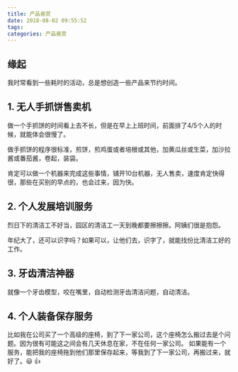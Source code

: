 ```yaml
---
title: 产品悬赏
date: 2018-08-02 09:55:52
tags:
categories: 产品悬赏
---
```


## 缘起
我时常看到一些耗时的活动，总是想创造一些产品来节约时间。

## 1. 无人手抓饼售卖机
做一个手抓饼的时间看上去不长，但是在早上上班时间，前面排了4/5个人的时候，就能体会很慢了。

做手抓饼的程序很标准，煎饼，煎鸡蛋或者培根或其他，加黄瓜丝或生菜，加沙拉酱或番茄酱，卷起，装袋。

肯定可以做一个机器来完成这些事情，铺开10台机器，无人售卖，速度肯定快得很，那些在买别的早点的，也会过来，因为快。




## 2. 个人发展培训服务
烈日下的清洁工不好当，园区的清洁工一天到晚都要擦擦擦。阿姨们很是抱怨。

年纪大了，还可以识字吗？如果可以，让他们去，识字了，就能找份比清洁工好的工作。

## 3. 牙齿清洁神器
就像一个牙齿模型，咬在嘴里，自动检测牙齿清洁问题，自动清洁。


## 4. 个人装备保存服务
比如我在公司买了一个高级的座椅，到了下一家公司，这个座椅怎么搬过去是个问题。因为很有可能这之间会有几天休息在家，不在任何一家公司。
如果能有一个服务，能把我的座椅拖到他们那里保存起来，等我到了下一家公司，再搬过来，就好了。:smiley: 
:+1:
